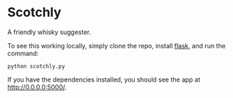 Scotchly
========

A friendly whisky suggester.

To see this working locally, simply clone the repo, install [flask](http://flask.pocoo.org/), and run the command:

`python scotchly.py`

If you have the dependencies installed, you should see the app at http://0.0.0.0:5000/.

